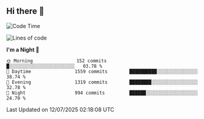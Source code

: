 ## Hi there 👋

<!--
**Wangmerlyn/Wangmerlyn** is a ✨ _special_ ✨ repository because its `README.md` (this file) appears on your GitHub profile.

Here are some ideas to get you started:

- 🔭 I’m currently working on ...
- 🌱 I’m currently learning ...
- 👯 I’m looking to collaborate on ...
- 🤔 I’m looking for help with ...
- 💬 Ask me about ...
- 📫 How to reach me: ...
- 😄 Pronouns: ...
- ⚡ Fun fact: ...
-->
<!--START_SECTION:waka-->
![Code Time](http://img.shields.io/badge/Code%20Time-416%20hrs%2038%20mins-blue)

![Lines of code](https://img.shields.io/badge/From%20Hello%20World%20I%27ve%20Written-20.1%20million%20lines%20of%20code-blue)

**I'm a Night 🦉** 

```text
🌞 Morning                152 commits         █░░░░░░░░░░░░░░░░░░░░░░░░   03.78 % 
🌆 Daytime                1559 commits        ██████████░░░░░░░░░░░░░░░   38.74 % 
🌃 Evening                1319 commits        ████████░░░░░░░░░░░░░░░░░   32.78 % 
🌙 Night                  994 commits         ██████░░░░░░░░░░░░░░░░░░░   24.70 % 
```



 Last Updated on 12/07/2025 02:18:08 UTC
<!--END_SECTION:waka-->
